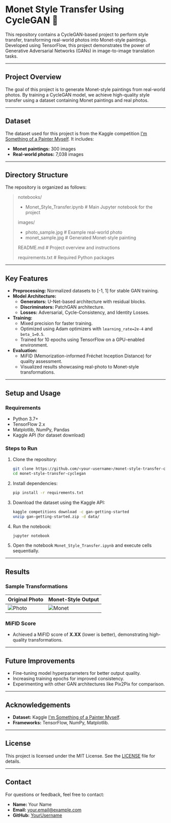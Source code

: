 # Monet Style Transfer Using CycleGAN 🎨

This repository contains a CycleGAN-based project to perform style transfer, transforming real-world photos into Monet-style paintings. Developed using TensorFlow, this project demonstrates the power of Generative Adversarial Networks (GANs) in image-to-image translation tasks.

---

## **Project Overview**

The goal of this project is to generate Monet-style paintings from real-world photos. By training a CycleGAN model, we achieve high-quality style transfer using a dataset containing Monet paintings and real photos.

---

## **Dataset**

The dataset used for this project is from the Kaggle competition [I'm Something of a Painter Myself](https://www.kaggle.com/c/gan-getting-started). It includes:
- **Monet paintings:** 300 images
- **Real-world photos:** 7,038 images

---

## **Directory Structure**

The repository is organized as follows:

> notebooks/
> - Monet_Style_Transfer.ipynb  # Main Jupyter notebook for the project
>
> images/
> - photo_sample.jpg            # Example real-world photo
> - monet_sample.jpg            # Generated Monet-style painting
>
> README.md                     # Project overview and instructions
>
> requirements.txt              # Required Python packages

---

## **Key Features**
- **Preprocessing:** Normalized datasets to [-1, 1] for stable GAN training.
- **Model Architecture:**
  - **Generators:** U-Net-based architecture with residual blocks.
  - **Discriminators:** PatchGAN architecture.
  - **Losses:** Adversarial, Cycle-Consistency, and Identity Losses.
- **Training:**
  - Mixed precision for faster training.
  - Optimized using Adam optimizers with `learning_rate=2e-4` and `beta_1=0.5`.
  - Trained for 10 epochs using TensorFlow on a GPU-enabled environment.
- **Evaluation:**
  - MiFID (Memorization-informed Fréchet Inception Distance) for quality assessment.
  - Visualized results showcasing real-photo to Monet-style transformations.

---

## **Setup and Usage**

### **Requirements**
- Python 3.7+
- TensorFlow 2.x
- Matplotlib, NumPy, Pandas
- Kaggle API (for dataset download)

### **Steps to Run**
1. Clone the repository:
    ```bash
    git clone https://github.com/<your-username>/monet-style-transfer-cyclegan.git
    cd monet-style-transfer-cyclegan
    ```

2. Install dependencies:
    ```bash
    pip install -r requirements.txt
    ```

3. Download the dataset using the Kaggle API:
    ```bash
    kaggle competitions download -c gan-getting-started
    unzip gan-getting-started.zip -d data/
    ```

4. Run the notebook:
    ```bash
    jupyter notebook
    ```

5. Open the notebook `Monet_Style_Transfer.ipynb` and execute cells sequentially.

---

## **Results**

### **Sample Transformations**
| Original Photo | Monet-Style Output |
|----------------|---------------------|
| ![Photo](images/photo_sample.jpg) | ![Monet](images/monet_sample.jpg) |

### **MiFID Score**
- Achieved a MiFID score of **X.XX** (lower is better), demonstrating high-quality transformations.

---

## **Future Improvements**
- Fine-tuning model hyperparameters for better output quality.
- Increasing training epochs for improved consistency.
- Experimenting with other GAN architectures like Pix2Pix for comparison.

---

## **Acknowledgements**
- **Dataset:** Kaggle [I'm Something of a Painter Myself](https://www.kaggle.com/c/gan-getting-started).
- **Frameworks:** TensorFlow, NumPy, Matplotlib.

---

## **License**
This project is licensed under the MIT License. See the [LICENSE](LICENSE) file for details.

---

## **Contact**
For questions or feedback, feel free to contact:
- **Name:** Your Name
- **Email:** your.email@example.com
- **GitHub:** [YourUsername](https://github.com/YourUsername)
